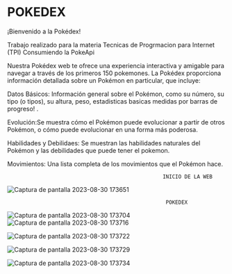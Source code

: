 # POKEDEX

¡Bienvenido a la Pokédex!

Trabajo realizado para la materia Tecnicas de Progrmacion para Internet (TPI)
Consumiendo la PokeApi

Nuestra Pokédex web te ofrece una experiencia interactiva y amigable para navegar a través de los primeros 150 pokemones.
La Pokédex proporciona información detallada sobre un Pokémon en particular, que incluye:

Datos Básicos: Información general sobre el Pokémon, como su número, su tipo (o tipos), su altura, peso, estadisticas basicas medidas por barras de progreso!
.

Evolución:Se muestra cómo el Pokémon puede evolucionar a partir de otros Pokémon, o cómo puede evolucionar en una forma más poderosa. 

Habilidades y Debilidaes: Se muestran las habilidades naturales del Pokémon y las debilidades que puede tener el pokemon.

Movimientos: Una lista completa de los movimientos que el Pokémon hace.

                                                      INICIO DE LA WEB
![Captura de pantalla 2023-08-30 173651](https://github.com/Andre1717g/POKEDEX/assets/117502426/4e4ac475-ac52-4f54-9038-4e68a75bae3c)

                                                       POKEDEX
 ![Captura de pantalla 2023-08-30 173704](https://github.com/Andre1717g/POKEDEX/assets/117502426/f471461b-5696-4b9c-84cd-a3931784a5b7)
 ![Captura de pantalla 2023-08-30 173716](https://github.com/Andre1717g/POKEDEX/assets/117502426/3ef9e0c8-72a0-4f26-a453-ad144b4bd408)

  ![Captura de pantalla 2023-08-30 173722](https://github.com/Andre1717g/POKEDEX/assets/117502426/9c9151e2-0161-4c89-94a3-57f954b113d8)

 ![Captura de pantalla 2023-08-30 173729](https://github.com/Andre1717g/POKEDEX/assets/117502426/2b5cd2f7-ff02-43e6-be66-07016bb15f14)

 ![Captura de pantalla 2023-08-30 173734](https://github.com/Andre1717g/POKEDEX/assets/117502426/5e81ef6a-e3b7-4b98-addd-507854fd18db)



 











